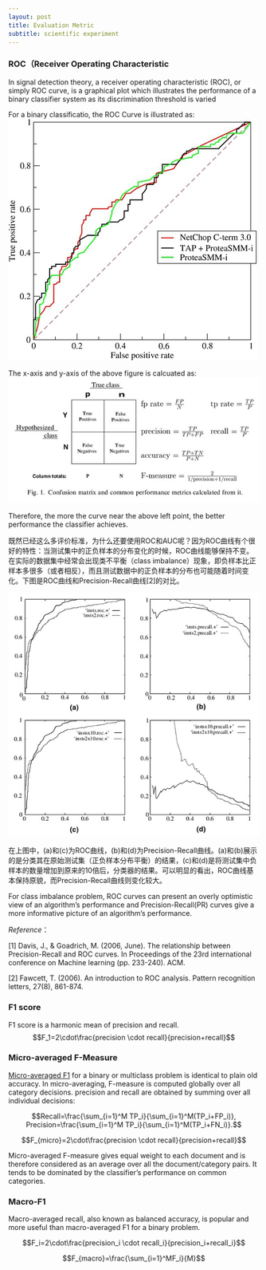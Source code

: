 ```yaml
---
layout: post
title: Evaluation Metric
subtitle: scientific experiment
---
```



<script type="text/javascript" src="http://cdn.mathjax.org/mathjax/latest/MathJax.js?config=default"></script>

### ROC（Receiver Operating Characteristic ###

In signal detection theory, a receiver operating characteristic (ROC), or simply ROC curve, is a graphical plot which illustrates the performance of a binary classifier system as its discrimination threshold is varied

For a binary classificatio, the ROC Curve is illustrated as:
![Image of ROC Curve](../img/170120_ROC_Curve.jpg)

The x-axis and y-axis of the above figure is calcuated as:
![Image of Eval Metric](../img/170120_fig_metric.jpg)

Therefore, the more the curve near the above left point, the better performance the classifier achieves.

既然已经这么多评价标准，为什么还要使用ROC和AUC呢？因为ROC曲线有个很好的特性：当测试集中的正负样本的分布变化的时候，ROC曲线能够保持不变。在实际的数据集中经常会出现类不平衡（class imbalance）现象，即负样本比正样本多很多（或者相反），而且测试数据中的正负样本的分布也可能随着时间变化。下图是ROC曲线和Precision-Recall曲线[2]的对比。

![Image of Eval Metric](../img/170120_imbalance_comp.jpg)

在上图中，(a)和(c)为ROC曲线，(b)和(d)为Precision-Recall曲线。(a)和(b)展示的是分类其在原始测试集（正负样本分布平衡）的结果，(c)和(d)是将测试集中负样本的数量增加到原来的10倍后，分类器的结果。可以明显的看出，ROC曲线基本保持原貌，而Precision-Recall曲线则变化较大。

For class imbalance problem, ROC curves can present an overly optimistic view of an algorithm’s performance and Precision-Recall(PR) curves give a more informative picture of an algorithm’s performance.

*Reference*：

[1] Davis, J., & Goadrich, M. (2006, June). The relationship between Precision-Recall and ROC curves. In Proceedings of the 23rd international conference on Machine learning (pp. 233-240). ACM.

[2] Fawcett, T. (2006). An introduction to ROC analysis. Pattern recognition letters, 27(8), 861-874.

### F1 score ###

F1 score is a harmonic mean of precision and recall. $$F_1=2\cdot\frac{precision \cdot recall}{precision+recall}$$

### Micro-averaged F-Measure ###

[Micro-averaged F1](http://citeseerx.ist.psu.edu/viewdoc/download?doi=10.1.1.104.8244&rep=rep1&type=pdf "original paper") for a binary or multiclass problem is identical to plain old accuracy. In micro-averaging, F-measure is computed globally over all category decisions. precision and recall are obtained by summing over all individual decisions:

$$Recall=\frac{\sum_{i=1}^M TP_i}{\sum_{i=1}^M(TP_i+FP_i)}, Precision=\frac{\sum_{i=1}^M  TP_i}{\sum_{i=1}^M(TP_i+FN_i)}.$$


$$F_{micro}=2\cdot\frac{precision \cdot recall}{precision+recall}$$

Micro-averaged F-measure gives equal weight to each document and is therefore considered as an average over all the document/category pairs. It tends to be dominated by the classifier’s performance on common categories.

### Macro-F1 ###

Macro-averaged recall, also known as balanced accuracy, is popular and more useful than macro-averaged F1 for a binary problem.

$$F_i=2\cdot\frac{precision_i \cdot recall_i}{precision_i+recall_i}$$

$$F_{macro}=\frac{\sum_{i=1}^MF_i}{M}$$
